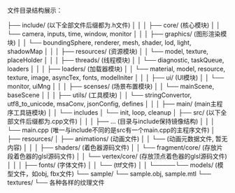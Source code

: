 文件目录结构展示：

├── include/    (以下全部文件后缀都为.h文件)
│     │
│     ├── core/ (核心模块)
│     │     └── camera, inputs, time, window, monitor
│     │
│     ├── graphics/ (图形渲染模块)
│     │    └── boundingSphere, renderer, mesh, shader, lod, light, shadowMap
│     │
│     ├── resources/ (资源模块)
│     │    └── model, texture, placeHolder
│     │
│     ├── threads/ (线程模块)
│     │    └── diagnostic, taskQueue, loaders
│     │
│     ├── loaders/ (加载器模块)
│     │         └── material, model, resource, texture, image, asyncTex, fonts, modelIniter
│     │
│     ├── ui/ (UI模块)
│     │    └── monitor, uiMng
│     │
│     ├── scenses/ (场景布置模块)
│     │    └── mainScene, baseScene
│     │
│     ├── utils/ (工具模块)
│     │    └── stringConvertor, utf8_to_unicode, msaConv, jsonConfig, defines
│     │
│     ├── main/ (main主程序工具链模块)
│     │         └── includes
│     └── init, loop, cleanup
│
├── src/    (以下全部文件后缀都为.cpp文件)
│     │
│     ├── ... (目录与include保持镜像结构)
│     │
│     └── main.cpp (唯一与include不同的是src有一个main.cpp的主程序文件)
│
├── resources/
│     ├── animations/ (动画文件)
│     │     └── (动画元数据文件, 暂无内容)
│     │
│     ├── shaders/ (着色器源码文件)
│     │     └── fragment/core/ (存放片段着色器的glsl源码文件)
│     │     └── vertex/core/ (存放顶点着色器的glsl源码文件)
│     │
│     ├── fonts/ (字体文件)
│     │     └── (ttf文件)
│     │
└─────└── models/ (模型文件，如obj, fbx文件)
            └── sample/
                    └── sample.obj, sample.mtl
                    └── textures/
                            └── 各种各样的纹理文件
